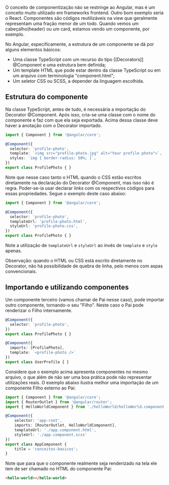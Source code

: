 O conceito de componentização não se restringe ao Angular, mas é um conceito muito utilizado em frameworks frontend. Outro bom exemplo seria o React.
Componentes são códigos reutilizáveis na view que geralmente representam uma fração menor de um todo. Quando vemos um cabeçalho(header) ou um card, estamos vendo um componente, por exemplo. 

No Angular, especificamente, a estrutura de um componente se dá por alguns elementos básicos:

- Uma classe TypeScript com um recurso do tipo [[Decorators]] @Component e uma estrutura bem definida;
- Um template HTML que pode estar dentro da classe TypeScript ou em um arquivo com terminologia "component.html";
- Um seletor CSS ou SCSS, a depender da linguagem escolhida.

## Estrutura do componente

Na classe TypeScript, antes de tudo, é necessária a importação do Decorator @Component. Após isso, cria-se uma classe com o nome do componente e faz com que ela seja exportada. Acima dessa classe deve haver a anotação com o Decorator importado.

```ts
import { Component } from '@angular/core';

@Component({
  selector: 'profile-photo',
  template: `<img src="profile-photo.jpg" alt="Your profile photo">`,
  styles: `img { border-radius: 50%; }`,
})
export class ProfilePhoto { }
```

Note que nesse caso tanto o HTML quando o CSS estão escritos diretamente na declaração do Decorator @Component, mas isso não é regra. Poder-se-ia usar declarar links com os respectivos códigos para essas propriedades. Segue o exemplo deste caso abaixo:

```ts
import { Component } from '@angular/core';

@Component({
  selector: 'profile-photo',
  templateUrl: 'profile-photo.html',
  styleUrl: 'profile-photo.css',
})
export class ProfilePhoto { }
```

Note a utilização de `templateUrl` e `styleUrl` ao invés de `template` e `style` apenas.

Observação: quando o HTML ou CSS está escrito diretamente no Decorator, não há possibilidade de quebra de linha, pelo menos com aspas convencionais.

## Importando e utilizando componentes

Um componente terceiro (vamos chamar de Pai nesse caso), pode importar outro componente, tornando-o seu "Filho". Neste caso o Pai pode renderizar o Filho internamente.

```ts
@Component({
  selector: 'profile-photo',
})
export class ProfilePhoto { }

@Component({
  imports: [ProfilePhoto],
  template: `<profile-photo />`
})
export class UserProfile { }
```

Considere que o exemplo acima apresenta componentes no mesmo arquivo, o que além de não ser uma boa prática pode não representar utilizações reais. O exemplo abaixo ilustra melhor uma importação de um componente Filho externo ao Pai:

```ts
import { Component } from '@angular/core';
import { RouterOutlet } from '@angular/router';
import { HelloWorldComponent } from './helloWorld/helloWorld.component';

@Component({
	selector: 'app-root',
	imports: [RouterOutlet, HelloWorldComponent],
	templateUrl: './app.component.html',
	styleUrl: './app.component.scss'
})
export class AppComponent {
	title = 'conceitos-basicos';
}
```

Note que para que o componente realmente seja renderizado na tela ele tem de ser chamado no HTML do componente Pai:

```html
<hello-world></hello-world>
```



